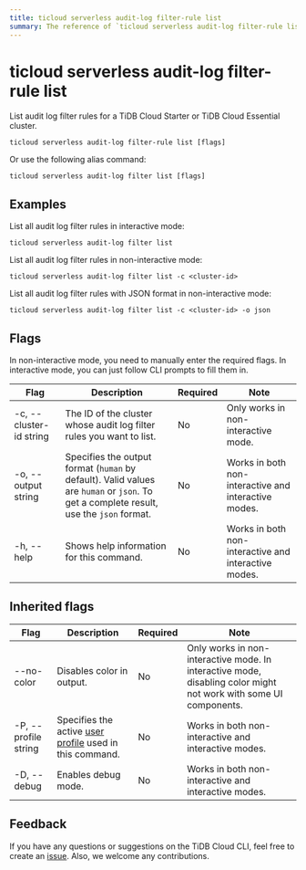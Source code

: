 ```yaml
---
title: ticloud serverless audit-log filter-rule list
summary: The reference of `ticloud serverless audit-log filter-rule list`.
---
```


# ticloud serverless audit-log filter-rule list

List audit log filter rules for a TiDB Cloud Starter or TiDB Cloud Essential cluster.

```shell
ticloud serverless audit-log filter-rule list [flags]
```

Or use the following alias command:

```shell
ticloud serverless audit-log filter list [flags]
```

## Examples

List all audit log filter rules in interactive mode:

```shell
ticloud serverless audit-log filter list
```

List all audit log filter rules in non-interactive mode:

```shell
ticloud serverless audit-log filter list -c <cluster-id>
```

List all audit log filter rules with JSON format in non-interactive mode:

```shell
ticloud serverless audit-log filter list -c <cluster-id> -o json
```

## Flags

In non-interactive mode, you need to manually enter the required flags. In interactive mode, you can just follow CLI prompts to fill them in.

| Flag                    | Description                                                                                       | Required | Note                                                 |
|-------------------------|---------------------------------------------------------------------------------------------------|----------|------------------------------------------------------|
| -c, --cluster-id string | The ID of the cluster whose audit log filter rules you want to list.                                        | No       | Only works in non-interactive mode.                  |
| -o, --output string     | Specifies the output format (`human` by default). Valid values are `human` or `json`. To get a complete result, use the `json` format. | No       | Works in both non-interactive and interactive modes. |
| -h, --help              | Shows help information for this command.                                                          | No       | Works in both non-interactive and interactive modes. |

## Inherited flags

| Flag                 | Description                                                                                          | Required | Note                                                                                                             |
|----------------------|------------------------------------------------------------------------------------------------------|----------|------------------------------------------------------------------------------------------------------------------|
| --no-color           | Disables color in output.                                                                            | No       | Only works in non-interactive mode. In interactive mode, disabling color might not work with some UI components. |
| -P, --profile string | Specifies the active [user profile](/tidb-cloud/cli-reference.md#user-profile) used in this command. | No       | Works in both non-interactive and interactive modes.                                                             |
| -D, --debug          | Enables debug mode.                                                                                  | No       | Works in both non-interactive and interactive modes.                                                             |

## Feedback

If you have any questions or suggestions on the TiDB Cloud CLI, feel free to create an [issue](https://github.com/tidbcloud/tidbcloud-cli/issues/new/choose). Also, we welcome any contributions.
